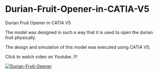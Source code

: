# Durian-Fruit-Opener-in-CATIA-V5

Durian Fruit Opener in CATIA V5

The model was designed in such a way that it is used to open the durian fruit physically.

The design and simulation of this model was executed using CATIA V5.

Click to watch video on Youtube..!!!

[![Durian-Fruit-Opener](https://img.youtube.com/vi/DTwoDfMOXwQ/0.jpg)](https://www.youtube.com/watch?v=DTwoDfMOXwQ)
